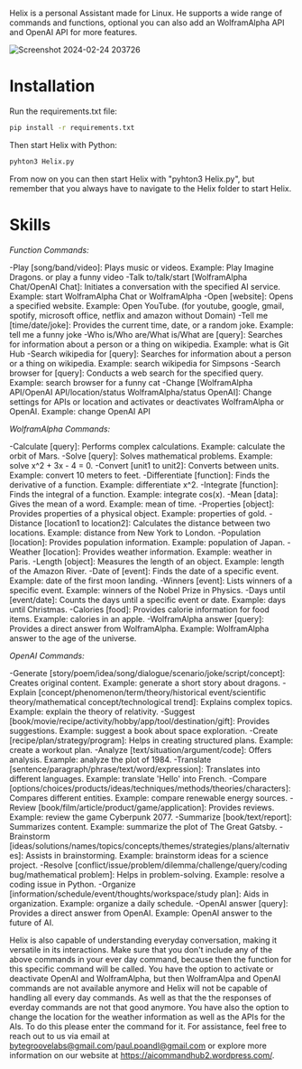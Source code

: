 Helix is a personal Assistant made for Linux. He supports a wide range of commands and functions, optional you can also
add an WolframAlpha API and OpenAI API for more features. 

![Screenshot 2024-02-24 203726](https://github.com/PaulPoandl/Helix/assets/75140549/33e9dad9-d41d-4ec9-a8a0-47be3bff7ac7)

# Installation

Run the requirements.txt file:
```bash
pip install -r requirements.txt
```
Then start Helix with Python:
```bash
pyhton3 Helix.py
```
From now on you can then start Helix with "pyhton3 Helix.py", but remember that you always have to navigate to the Helix
folder to start Helix.

# Skills

*Function Commands:*

-Play [song/band/video]: Plays music or videos. Example: Play Imagine Dragons. or play a funny video
-Talk to/talk/start [WolframAlpha Chat/OpenAI Chat]: Initiates a conversation with the specified AI service.
 Example: start WolframAlpha Chat or WolframAlpha
-Open [website]: Opens a specified website. Example: Open YouTube.
 (for youtube, google, gmail, spotify, microsoft office, netflix and amazon without Domain)
-Tell me [time/date/joke]: Provides the current time, date, or a random joke. Example: tell me a funny joke
-Who is/Who are/What is/What are [query]: Searches for information about a person or a thing on wikipedia.
 Example: what is Git Hub
-Search wikipedia for [query]: Searches for information about a person or a thing on wikipedia.
 Example: search wikipedia for Simpsons
-Search browser for [query]: Conducts a web search for the specified query. Example: search browser for a funny cat
-Change [WolframAlpha API/OpenAI API/location/status WolframAlpha/status OpenAI]: Change settings for APIs or location and 
 activates or deactivates WolframAlpha or OpenAI. Example: change OpenAI API
 
*WolframAlpha Commands:*

-Calculate [query]: Performs complex calculations. Example: calculate the orbit of Mars.
-Solve [query]: Solves mathematical problems. Example: solve x^2 + 3x - 4 = 0.
-Convert [unit1 to unit2]: Converts between units. Example: convert 10 meters to feet.
-Differentiate [function]: Finds the derivative of a function. Example: differentiate x^2.
-Integrate [function]: Finds the integral of a function. Example: integrate cos(x).
-Mean [data]: Gives the mean of a word. Example: mean of time.
-Properties [object]: Provides properties of a physical object. Example: properties of gold.
-Distance [location1 to location2]: Calculates the distance between two locations. Example: distance from New York to London.
-Population [location]: Provides population information. Example: population of Japan.
-Weather [location]: Provides weather information. Example: weather in Paris.
-Length [object]: Measures the length of an object. Example: length of the Amazon River.
-Date of [event]: Finds the date of a specific event. Example: date of the first moon landing.
-Winners [event]: Lists winners of a specific event. Example: winners of the Nobel Prize in Physics.
-Days until [event/date]: Counts the days until a specific event or date. Example: days until Christmas.
-Calories [food]: Provides calorie information for food items. Example: calories in an apple.
-WolframAlpha answer [query]: Provides a direct answer from WolframAlpha. Example: WolframAlpha answer to the age of the universe.

*OpenAI Commands:*

-Generate [story/poem/idea/song/dialogue/scenario/joke/script/concept]: Creates original content.
 Example: generate a short story about dragons.
-Explain [concept/phenomenon/term/theory/historical event/scientific theory/mathematical concept/technological trend]:
 Explains complex topics. Example: explain the theory of relativity.
-Suggest [book/movie/recipe/activity/hobby/app/tool/destination/gift]: Provides suggestions.
 Example: suggest a book about space exploration.
-Create [recipe/plan/strategy/program]: Helps in creating structured plans. Example: create a workout plan.
-Analyze [text/situation/argument/code]: Offers analysis. Example: analyze the plot of 1984.
-Translate [sentence/paragraph/phrase/text/word/expression]: Translates into different languages.
 Example: translate 'Hello' into French.
-Compare [options/choices/products/ideas/techniques/methods/theories/characters]: Compares different entities.
 Example: compare renewable energy sources.
-Review [book/film/article/product/game/application]: Provides reviews. Example: review the game Cyberpunk 2077.
-Summarize [book/text/report]: Summarizes content. Example: summarize the plot of The Great Gatsby.
-Brainstorm [ideas/solutions/names/topics/concepts/themes/strategies/plans/alternatives]: Assists in brainstorming.
 Example: brainstorm ideas for a science project.
-Resolve [conflict/issue/problem/dilemma/challenge/query/coding bug/mathematical problem]: Helps in problem-solving.
 Example: resolve a coding issue in Python.
-Organize [information/schedule/event/thoughts/workspace/study plan]: Aids in organization. Example: organize a daily schedule.
-OpenAI answer [query]: Provides a direct answer from OpenAI. Example: OpenAI answer to the future of AI.


Helix is also capable of understanding everyday conversation, making it versatile in its interactions.
Make sure that you don't include any of the above commands in your ever day command, because then
the function for this specific command will be called.
You have the option to activate or deactivate OpenAI and WolframAlpha, but then WolframAlpa and OpenAI
commands are not available anymore and Helix will not be capable of handling all every day commands. As well
as that the the responses of everday commands are not that good anymore.
You have also the option to change the location for the weather information as well as the APIs for the AIs. To
do this please enter the command for it.
For assistance, feel free to reach out to us via email at [bytegroovelabs@gmail.com](mailto:bytegroovelabs@gmail.com)/[paul.poandl@gmail.com](mailto:paul.poandl@gmail.com)
or explore more information on our website at https://aicommandhub2.wordpress.com/.

